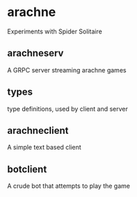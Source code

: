 # arachne
Experiments with Spider Solitaire

## arachneserv
A GRPC server streaming arachne games

## types
type definitions, used by client and server

## arachneclient
A simple text based client

## botclient
A crude bot that attempts to play the game